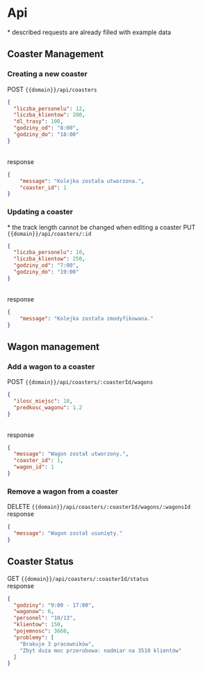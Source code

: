 # Api
\* described requests are already filled with example data

## Coaster Management
### Creating a new coaster
POST `{{domain}}/api/coasters`
```json
{
  "liczba_personelu": 12,
  "liczba_klientow": 200,
  "dl_trasy": 100,
  "godziny_od": "8:00",
  "godziny_do": "18:00"
}
```
</br>response
```json
{
    "message": "Kolejka została utworzona.",
    "coaster_id": 1
}
```

### Updating a coaster
\* the track length cannot be changed when editing a coaster
PUT `{{domain}}/api/coasters/:id`
```json
{
  "liczba_personelu": 10,
  "liczba_klientow": 250,
  "godziny_od": "7:00",
  "godziny_do": "19:00"
}
```
</br>response
```json
{
    "message": "Kolejka została zmodyfikowana."
}
```


## Wagon management

### Add a wagon to a coaster
POST `{{domain}}/api/coasters/:coasterId/wagons`
```json
{
  "ilosc_miejsc": 10,
  "predkosc_wagonu": 1.2
}
```
</br>response
```json
{
  "message": "Wagon został utworzony.",
  "coaster_id": 1,
  "wagon_id": 1
}
```

### Remove a wagon from a coaster
DELETE `{{domain}}/api/coasters/:coasterId/wagons/:wagonsId`
</br>response
```json
{
  "message": "Wagon został usunięty."
}
```


## Coaster Status
GET `{{domain}}/api/coasters/:coasterId/status`
</br>response
```json
{
  "godziny": "9:00 - 17:00",
  "wagonow": 6,
  "personel": "10/13",
  "klientow": 150,
  "pojemnosc": 3660,
  "problemy": [
    "Brakuje 3 pracowników",
    "Zbyt duża moc przerobowa: nadmiar na 3510 klientów"
  ]
}
```
